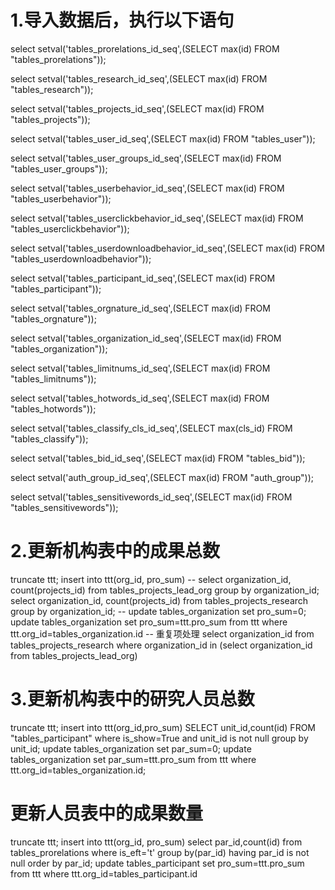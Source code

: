 # 1.导入数据后，执行以下语句
select setval('tables_prorelations_id_seq',(SELECT max(id) FROM "tables_prorelations"));

select setval('tables_research_id_seq',(SELECT max(id) FROM "tables_research"));

select setval('tables_projects_id_seq',(SELECT max(id) FROM "tables_projects"));

select setval('tables_user_id_seq',(SELECT max(id) FROM "tables_user"));

select setval('tables_user_groups_id_seq',(SELECT max(id) FROM "tables_user_groups"));

select setval('tables_userbehavior_id_seq',(SELECT max(id) FROM "tables_userbehavior"));

select setval('tables_userclickbehavior_id_seq',(SELECT max(id) FROM "tables_userclickbehavior"));

select setval('tables_userdownloadbehavior_id_seq',(SELECT max(id) FROM "tables_userdownloadbehavior"));

select setval('tables_participant_id_seq',(SELECT max(id) FROM "tables_participant"));

select setval('tables_orgnature_id_seq',(SELECT max(id) FROM "tables_orgnature"));

select setval('tables_organization_id_seq',(SELECT max(id) FROM "tables_organization"));

select setval('tables_limitnums_id_seq',(SELECT max(id) FROM "tables_limitnums"));

select setval('tables_hotwords_id_seq',(SELECT max(id) FROM "tables_hotwords"));

select setval('tables_classify_cls_id_seq',(SELECT max(cls_id) FROM "tables_classify"));

select setval('tables_bid_id_seq',(SELECT max(id) FROM "tables_bid"));

select setval('auth_group_id_seq',(SELECT max(id) FROM "auth_group"));

select setval('tables_sensitivewords_id_seq',(SELECT max(id) FROM "tables_sensitivewords"));

# 2.更新机构表中的成果总数
truncate ttt;
insert into ttt(org_id, pro_sum)
-- select organization_id, count(projects_id) from tables_projects_lead_org group by organization_id;
select organization_id, count(projects_id) from tables_projects_research group by organization_id;
-- update tables_organization set pro_sum=0;
update tables_organization set pro_sum=ttt.pro_sum from ttt where ttt.org_id=tables_organization.id
-- 重复项处理
select organization_id from tables_projects_research where organization_id in (select organization_id from tables_projects_lead_org)
# 3.更新机构表中的研究人员总数
truncate ttt;
insert into ttt(org_id,pro_sum)
SELECT unit_id,count(id) FROM "tables_participant" where is_show=True and unit_id is not null group by unit_id;
update tables_organization set par_sum=0;
update tables_organization set par_sum=ttt.pro_sum from ttt where ttt.org_id=tables_organization.id;

# 更新人员表中的成果数量
truncate ttt;
insert into ttt(org_id, pro_sum)
select par_id,count(id) from tables_prorelations where is_eft='t' group by(par_id) having par_id is not null order by par_id;
update tables_participant set pro_sum=ttt.pro_sum from ttt where ttt.org_id=tables_participant.id